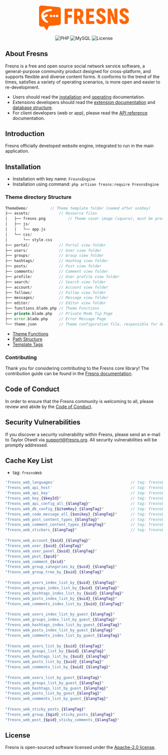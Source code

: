 <p align="center"><a href="https://fresns.org" target="_blank"><img src="https://raw.githubusercontent.com/fresns/docs/main/images/Fresns-Logo(orange).png" width="300"></a></p>

<p align="center">
<img src="https://img.shields.io/badge/PHP-%5E8.0-green" alt="PHP">
<img src="https://img.shields.io/badge/MySQL-%5E5.7%7C%5E8.0-orange" alt="MySQL">
<img src="https://img.shields.io/badge/License-Apache--2.0-blue" alt="License">
</p>

## About Fresns

Fresns is a free and open source social network service software, a general-purpose community product designed for cross-platform, and supports flexible and diverse content forms. It conforms to the trend of the times, satisfies a variety of operating scenarios, is more open and easier to re-development.

- Users should read the [installation](https://fresns.org/guide/install.html) and [operating](https://fresns.org/guide/operating.html) documentation.
- Extensions developers should read the [extension documentation](https://fresns.org/extensions/) and [database structure](https://fresns.org/database/).
- For client developers (web or app), please read the [API reference](https://fresns.org/api/) documentation.

## Introduction

Fresns officially developed website engine, integrated to run in the main application.

## Installation

- Installation with key name: `FresnsEngine`
- Installation using command: `php artisan fresns:require FresnsEngine`

### Theme directory Structure

```php
ThemeDemo/          // Theme template folder (named after uniKey)
├── assets/             // Resource files
│   ├── fresns.png          // Theme cover image (square), must be present and fixed in position
│   ├── js/
│   │   └── app.js
│   └── css/
│       └── style.css
├── portal/             // Portal view folder
├── users/              // User view folder
├── groups/             // Group view folder
├── hashtags/           // Hashtag view folder
├── posts/              // Post view folder
├── comments/           // Comment view folder
├── profile/            // User profile view folder
├── search/             // Search view folder
├── account/            // Account view folder
├── follows/            // Follow view folder
├── messages/           // Message view folder
├── editor/             // Editor view folder
├── functions.blade.php // Theme Functions
├── private.blade.php   // Private Mode Tip Page
├── error.blade.php     // Error Message Page
└── theme.json          // Theme configuration file, responsible for defining the base properties of the theme
```

- [Theme Functions](https://fresns.org/extensions/theme/functions.html)
- [Path Structure](https://fresns.org/extensions/theme/structure.html)
- [Template Tags](https://fresns.org/extensions/theme/tags.html)

### Contributing

Thank you for considering contributing to the Fresns core library! The contribution guide can be found in the [Fresns documentation](https://fresns.org/community/join.html).

## Code of Conduct

In order to ensure that the Fresns community is welcoming to all, please review and abide by the [Code of Conduct](https://fresns.org/community/join.html#code-of-conduct).

## Security Vulnerabilities

If you discover a security vulnerability within Fresns, please send an e-mail to Taylor Otwell via [support@fresns.org](mailto:support@fresns.org). All security vulnerabilities will be promptly addressed.

## Cache Key List

- tag: `fresnsWeb`

```php
'fresns_web_languages'                                  // tag: fresnsWebConfigs
'fresns_web_api_host'                                   // tag: fresnsWebConfigs
'fresns_web_api_key'                                    // tag: fresnsWebConfigs
"fresns_web_key_{$keyId}"                               // tag: fresnsWebConfigs
"fresns_web_api_config_all_{$langTag}"                  // tag: fresnsWebConfigs
"fresns_web_db_config_{$itemKey}_{$langTag}"            // tag: fresnsWebConfigs
"fresns_web_code_message_all_{$unikey}_{$langTag}"      // tag: fresnsWebConfigs
"fresns_web_post_content_types_{$langTag}"              // tag: fresnsWebConfigs
"fresns_web_comment_content_types_{$langTag}"           // tag: fresnsWebConfigs
"fresns_web_stickers_{$langTag}"                        // tag: fresnsWebConfigs

"fresns_web_account_{$aid}_{$langTag}"
"fresns_web_user_{$uid}_{$langTag}"
"fresns_web_user_panel_{$uid}_{$langTag}"
"fresns_web_post_{$pid}"
"fresns_web_comment_{$cid}"
"fresns_web_group_categories_by_{$uid}_{$langTag}"
"fresns_web_group_tree_by_{$uid}_{$langTag}"

"fresns_web_users_index_list_by_{$uid}_{$langTag}"
"fresns_web_groups_index_list_by_{$uid}_{$langTag}"
"fresns_web_hashtags_index_list_by_{$uid}_{$langTag}"
"fresns_web_posts_index_list_by_{$uid}_{$langTag}"
"fresns_web_comments_index_list_by_{$uid}_{$langTag}"

"fresns_web_users_index_list_by_guest_{$langTag}"
"fresns_web_groups_index_list_by_guest_{$langTag}"
"fresns_web_hashtags_index_list_by_guest_{$langTag}"
"fresns_web_posts_index_list_by_guest_{$langTag}"
"fresns_web_comments_index_list_by_guest_{$langTag}"

"fresns_web_users_list_by_{$uid}_{$langTag}"
"fresns_web_groups_list_by_{$uid}_{$langTag}"
"fresns_web_hashtags_list_by_{$uid}_{$langTag}"
"fresns_web_posts_list_by_{$uid}_{$langTag}"
"fresns_web_comments_list_by_{$uid}_{$langTag}"

"fresns_web_users_list_by_guest_{$langTag}"
"fresns_web_groups_list_by_guest_{$langTag}"
"fresns_web_hashtags_list_by_guest_{$langTag}"
"fresns_web_posts_list_by_guest_{$langTag}"
"fresns_web_comments_list_by_guest_{$langTag}"

"fresns_web_sticky_posts_{$langTag}"
"fresns_web_group_{$gid}_sticky_posts_{$langTag}"
"fresns_web_post_{$pid}_sticky_comments_{$langTag}"
```

## License

Fresns is open-sourced software licensed under the [Apache-2.0 license](https://github.com/fresns/fresns/blob/main/LICENSE).
